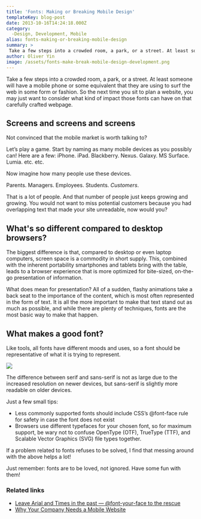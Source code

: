 ```yaml
---
title: 'Fonts: Making or Breaking Mobile Design'
templateKey: blog-post
date: 2013-10-16T14:24:18.000Z
category: 
  -Design, Development, Mobile
alias: fonts-making-or-breaking-mobile-design
summary: > 
 Take a few steps into a crowded room, a park, or a street. At least someone will have a mobile phone or some equivalent that they are using to surf the web in some form or fashion. So the next time you sit to plan a website, you may just want to consider what kind of impact those fonts can have on that carefully crafted webpage.
author: Oliver Yin
image: /assets/fonts-make-break-mobile-design-development.png
---
```


Take a few steps into a crowded room, a park, or a street. At least someone will have a mobile phone or some equivalent that they are using to surf the web in some form or fashion. So the next time you sit to plan a website, you may just want to consider what kind of impact those fonts can have on that carefully crafted webpage.

Screens and screens and screens
-------------------------------

Not convinced that the mobile market is worth talking to?

Let’s play a game. Start by naming as many mobile devices as you possibly can! Here are a few: iPhone. iPad. Blackberry. Nexus. Galaxy. MS Surface. Lumia. etc. etc.

Now imagine how many people use these devices.

Parents. Managers. Employees. Students. _Customers_.

That is a lot of people. And that number of people just keeps growing and growing. You would not want to miss potential customers because you had overlapping text that made your site unreadable, now would you?

What's so different compared to desktop browsers?
-------------------------------------------------

The biggest difference is that, compared to desktop or even laptop computers, screen space is a commodity in short supply. This, combined with the inherent portability smartphones and tablets bring with the table, leads to a browser experience that is more optimized for bite-sized, on-the-go presentation of information.

What does mean for presentation? All of a sudden, flashy animations take a back seat to the importance of the content, which is most often represented in the form of text. It is all the more important to make that text stand out as much as possible, and while there are plenty of techniques, fonts are the most basic way to make that happen.

What makes a good font?
-----------------------

Like tools, all fonts have different moods and uses, so a font should be representative of what it is trying to represent.

![](/assets/comic-sans-example_0.png)

The difference between serif and sans-serif is not as large due to the increased resolution on newer devices, but sans-serif is slightly more readable on older devices.

Just a few small tips:

*   Less commonly supported fonts should include CSS’s @font-face rule for safety in case the font does not exist
*   Browsers use different typefaces for your chosen font, so for maximum support, be wary not to confuse OpenType (OTF), TrueType (TTF), and Scalable Vector Graphics (SVG) file types together.

If a problem related to fonts refuses to be solved, I find that messing around with the above helps a lot!

Just remember: fonts are to be loved, not ignored. Have some fun with them! 

### Related links

*   [Leave Arial and Times in the past — @font-your-face to the rescue](/insights/leave-arial-and-times-past-—-font-your-face-rescue)
*   [Why Your Company Needs a Mobile Website](/insights/why-your-company-needs-mobile-website)